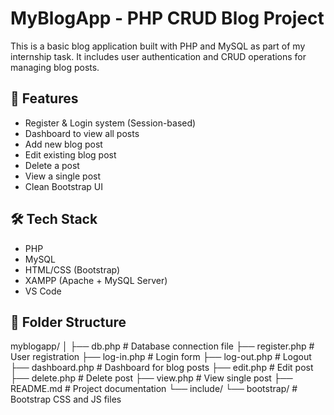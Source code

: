 # MyBlogApp - PHP CRUD Blog Project

This is a basic blog application built with PHP and MySQL as part of my internship task. It includes user authentication and CRUD operations for managing blog posts.

## 🚀 Features

- Register & Login system (Session-based)
- Dashboard to view all posts
- Add new blog post
- Edit existing blog post
- Delete a post
- View a single post
- Clean Bootstrap UI

## 🛠️ Tech Stack

- PHP
- MySQL
- HTML/CSS (Bootstrap)
- XAMPP (Apache + MySQL Server)
- VS Code

## 📁 Folder Structure

myblogapp/
│
├── db.php # Database connection file
├── register.php # User registration
├── log-in.php # Login form
├── log-out.php # Logout
├── dashboard.php # Dashboard for blog posts
├── edit.php # Edit post
├── delete.php # Delete post
├── view.php # View single post
├── README.md # Project documentation
└── include/
└── bootstrap/ # Bootstrap CSS and JS files
